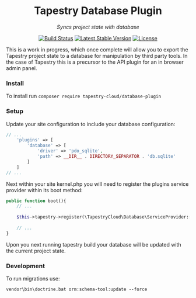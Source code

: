 <h1 align="center">Tapestry Database Plugin</h1>
<p align="center"><em>Syncs project state with database</em></p>

<p align="center">
  <a href="https://travis-ci.org/tapestry-cloud/database-plugin"><img src="https://travis-ci.org/tapestry-cloud/database-plugin.svg" alt="Build Status"></a>
  <a href="https://packagist.org/packages/tapestry-cloud/database-plugin"><img src="https://poser.pugx.org/tapestry-cloud/database-plugin/v/stable.svg" alt="Latest Stable Version"></a>
  <a href="LICENSE"><img src="https://poser.pugx.org/laravel/framework/license.svg" alt="License"></a>
</p>

This is a work in progress, which once complete will allow you to export the Tapestry project state to a database for manipulation by third party tools. In the case of Tapestry this is a precursor to the API plugin for an in browser admin panel.

### Install

To install run `composer require tapestry-cloud/database-plugin`

### Setup

Update your site configuration to include your database configuration:

```php
// ...
    'plugins' => [
        'database' => [
            'driver' => 'pdo_sqlite',
            'path' => __DIR__ . DIRECTORY_SEPARATOR . 'db.sqlite'
        ]
    ]
// ...
```

Next within your site kernel.php you will need to register the plugins service provider within its boot method:

```php
public function boot(){
    // ...
    
    $this->tapestry->register(\TapestryCloud\Database\ServiceProvider::class);
    
    // ...
}
```

Upon you next running tapestry build your database will be updated with the current project state.

### Development

To run migrations use:

```
vendor\bin\doctrine.bat orm:schema-tool:update --force
```
